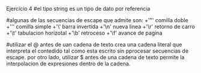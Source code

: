 Ejercicio 4
#el tipo string es un tipo de dato por referencia

#algunas de las secuencias de escape que admite son:
+'\"' comilla doble
+'\'' comilla simple
+'\\' barra invertida
+'\n' nueva linea
+'\r' retorno de carro
+'\t' tabulacion horizotal
+'\b' retroceso
+'\f' avance de pagina

#utilizar el @ antes de uan cadena de texto crea una cadena literal que interpreta el contedido tal como esta escrito sin pprocesar secuencias de escape. por otro lado, utilizar $ antes de una cadena de texto permite la interpolacion de expresiones dentro de la cadena.